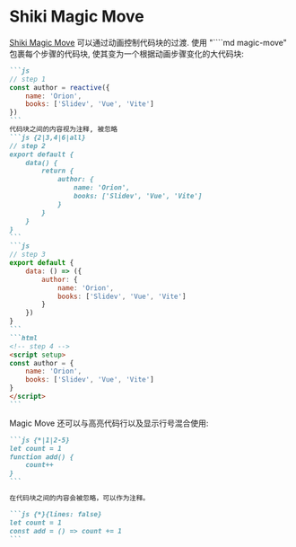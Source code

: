 # Shiki Magic Move

[Shiki Magic Move](https://github.com/shikijs/shiki-magic-move) 可以通过动画控制代码块的过渡. 使用 "````md magic-move" 包裹每个步骤的代码块, 使其变为一个根据动画步骤变化的大代码块:

````md magic-move
```js
// step 1
const author = reactive({
    name: 'Orion',
    books: ['Slidev', 'Vue', 'Vite']
})
```
代码块之间的内容视为注释, 被忽略
```js {2|3,4|6|all}
// step 2
export default {
    data() {
        return {
            author: {
                name: 'Orion',
                books: ['Slidev', 'Vue', 'Vite']
            }
        }
    }
}
```
```js
// step 3
export default {
    data: () => ({
        author: {
            name: 'Orion',
            books: ['Slidev', 'Vue', 'Vite']
        }
    })
}
```
```html
<!-- step 4 -->
<script setup>
const author = {
    name: 'Orion',
    books: ['Slidev', 'Vue', 'Vite']
}
</script>
```
````

Magic Move 还可以与高亮代码行以及显示行号混合使用:

````md magic-move {at:4, lines: true}
```js {*|1|2-5}
let count = 1
function add() {
    count++
}
```

在代码块之间的内容会被忽略，可以作为注释。

```js {*}{lines: false}
let count = 1
const add = () => count += 1
```
````
